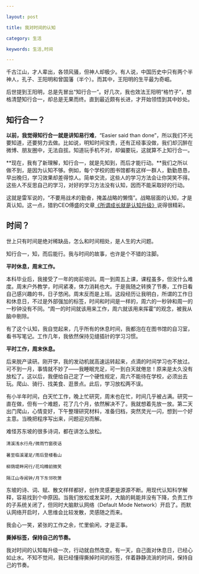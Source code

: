 ```yaml
---

layout: post

title: 我对时间的认知

category: 生活

keywords: 生活,时间

---
```


千古江山，才人辈出，各领风骚，但神人却极少。有人说，中国历史中只有两个半神人，孔子、王阳明和曾国藩（半个）。而其中，王阳明的生平最为奇崛。



后世提到王阳明，总是先冒出“知行合一”。好几次，我也效法王阳明“格竹子”，想格清楚知行合一，却总是无果而终。直到最近颇有长进，才开始领悟到其中妙处。



## 知行合一？ ##



**以前，我觉得知行合一就是讲知易行难**，“Easier said than done”，所以我们不光要知道，还要努力去做。比如说，明知时间宝贵，还有正经事没做，我们却沉醉在微博、朋友圈中，无法自拔。知道玩手机不对，却偏要玩，这就算不上知行合一。



**现在，我有了新理解，知行合一，就是先知到，而后才能行动。**我们之所以做不到，是因为认知不够。例如，每个学校的图书馆都有这样一群人，勤勤恳恳，早出晚归，学习效果却差得惊人。简单交流，这些人的学习方法会让你哭笑不得。这些人不反思自己的学习，对好的学习方法没有认知，因而不能采取好的行动。



这就是雷军说的，“不要用战术的勤奋，掩盖战略的懒惰”。战略层面的认知，才是真认知。这一点，猎豹CEO傅盛的文章[《所谓成长就是认知升级》](http://mp.weixin.qq.com/s/kQ524fhTMWTsmLEnB4h4dA)说得很精彩。





## 时间？ ##



世上只有时间是绝对稀缺品，怎么和时间相处，是人生的大问题。



知行合一，知，而后能行。我与时间的故事，也许是个不错的注脚。



**平时休息，周末工作。**



本科毕业后，我接受了一年的岗前培训。周一到周五上课，课程虽多，但没什么难度。周末户外教学，时间紧凑，体力消耗也大。于是我随之转换了节奏，工作日看自己感兴趣的书，日子悠闲。周末反而是上班。这段经历让我明白，所谓的工作日和休息日，不过是外部强加的标签，时间和时间是一样的，周六的一秒钟和周一的一秒钟没有不同。“周一的时间就该用来工作，周六就该用来挥霍”的观念，被我从脑中剔除。



有了这个认知，我自觉起来，几乎所有的休息时间，我都泡在在图书馆的自习室，看书写笔记。工作几年，我依然保持见缝插针的学习习惯。



**平时工作，周末休息。**



后来脱产读研。刚开学，我的发动机就高速运转起来，点滴的时间学习也不放过。可不到一月，事情就不妙了——我睡眠充足，可一到白天就倦怠！原来是太久没有放松了。这以后，我便给自己定了一个硬性规定，周六不能待在学校，必须出去玩。爬山、骑行、找美食、逛景点。此后，学习放松两不误。



有小半年时间，白天忙工作，晚上忙研究，周末也在忙，时间几乎被占满。研究一直在做，但有一个难题，花了几个月，依然解决不了。我就想着先放一放。第二天出门爬山，心情变好，下午整理研究材料，准备归档，突然灵光一闪，想到一个好主意。当晚把程序写出来，问题迎刃而解。


难怪苏东坡的很多诗词，都在讲怎么放松。



    清溪浅水行舟/微雨竹窗夜话

    暑至临溪濯足/雨后登楼看山

    柳荫堤畔闲行/花坞樽前微笑

    隔江山寺闻钟/月下东邻吹箫



东坡的诗、词、赋、散文样样都好，创作灵感更是源源不断。用现代认知科学解释，容易找到个中原因。当我们放松或发呆时，大脑的耗能并没有下降，负责工作的子系统关闭了，但同时大脑默认网络（Default Mode Network）开启了。而默认网络开启时，人思维会比较发散，灵感随之而来。



我会心一笑，紧张的工作之余，忙里偷闲，才是正事。



**撕掉标签，保持自己的节奏。**



我对时间的认知每升级一次，行动就自然改变。有一天，自己面对休息日，已经心如止水。不知不觉间，我已经懂得撕掉时间的标签，伴着静静流淌的时间，保持自己的节奏。 